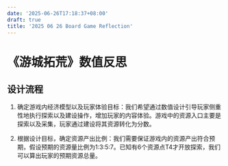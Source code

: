 ```yaml
---
date: '2025-06-26T17:18:37+08:00'
draft: true
title: '2025 06 26 Board Game Reflection'
---
```


# 《游城拓荒》数值反思

## 设计流程

1. 确定游戏内经济模型以及玩家体验目标：我们希望通过数值设计引导玩家侧重性地执行探索以及建设操作，增加玩家的内容体验。游戏中的资源入口主要是探索以及采集，玩家通过建设将其资源转化为分数。

2. 根据设计目标，确定资源产出比例：我们需要保证游戏内的资源产出符合预期，假设预期的资源量比例为1:3:5:7。已知有6个资源点T4才开放探索，我们可以算出玩家的预期资源总量。